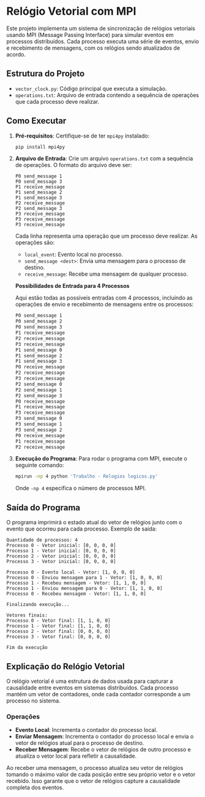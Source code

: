 # Relógio Vetorial com MPI

Este projeto implementa um sistema de sincronização de relógios vetoriais usando MPI (Message Passing Interface) para simular eventos em processos distribuídos. Cada processo executa uma série de eventos, envio e recebimento de mensagens, com os relógios sendo atualizados de acordo.

## Estrutura do Projeto

- `vector_clock.py`: Código principal que executa a simulação.
- `operations.txt`: Arquivo de entrada contendo a sequência de operações que cada processo deve realizar.

## Como Executar

1. **Pré-requisitos**: Certifique-se de ter `mpi4py` instalado:
   ```bash
   pip install mpi4py
   ```

2. **Arquivo de Entrada**: Crie um arquivo `operations.txt` com a sequência de operações. O formato do arquivo deve ser:

   ```
   P0 send_message 1
   P0 send_message 3
   P1 receive_message
   P1 send_message 2
   P1 send_message 3
   P2 receive_message
   P2 send_message 3
   P3 receive_message
   P3 receive_message
   P3 receive_message
   ```

   Cada linha representa uma operação que um processo deve realizar. As operações são:

   - `local_event`: Evento local no processo.
   - `send_message <dest>`: Envia uma mensagem para o processo de destino.
   - `receive_message`: Recebe uma mensagem de qualquer processo.

   **Possibilidades de Entrada para 4 Processos**

   Aqui estão todas as possíveis entradas com 4 processos, incluindo as operações de envio e recebimento de mensagens entre os processos:

   ```txt
   P0 send_message 1
   P0 send_message 2
   P0 send_message 3
   P1 receive_message
   P2 receive_message
   P3 receive_message
   P1 send_message 0
   P1 send_message 2
   P1 send_message 3
   P0 receive_message
   P2 receive_message
   P3 receive_message
   P2 send_message 0
   P2 send_message 1
   P2 send_message 3
   P0 receive_message
   P1 receive_message
   P3 receive_message
   P3 send_message 0
   P3 send_message 1
   P3 send_message 2
   P0 receive_message
   P1 receive_message
   P2 receive_message
   ```

3. **Execução do Programa**: Para rodar o programa com MPI, execute o seguinte comando:

   ```bash
   mpirun -np 4 python 'Trabalho - Relogios logicos.py'
   ```

   Onde `-np 4` especifica o número de processos MPI.

## Saída do Programa

O programa imprimirá o estado atual do vetor de relógios junto com o evento que ocorreu para cada processo. Exemplo de saída:

```
Quantidade de processos: 4
Processo 0 - Vetor inicial: [0, 0, 0, 0]
Processo 1 - Vetor inicial: [0, 0, 0, 0]
Processo 2 - Vetor inicial: [0, 0, 0, 0]
Processo 3 - Vetor inicial: [0, 0, 0, 0]

Processo 0 - Evento local - Vetor: [1, 0, 0, 0]
Processo 0 - Enviou mensagem para 1 - Vetor: [1, 0, 0, 0]
Processo 1 - Recebeu mensagem - Vetor: [1, 1, 0, 0]
Processo 1 - Enviou mensagem para 0 - Vetor: [1, 1, 0, 0]
Processo 0 - Recebeu mensagem - Vetor: [1, 1, 0, 0]

Finalizando execução...

Vetores finais:
Processo 0 - Vetor final: [1, 1, 0, 0]
Processo 1 - Vetor final: [1, 1, 0, 0]
Processo 2 - Vetor final: [0, 0, 0, 0]
Processo 3 - Vetor final: [0, 0, 0, 0]

Fim da execução
```

## Explicação do Relógio Vetorial

O relógio vetorial é uma estrutura de dados usada para capturar a causalidade entre eventos em sistemas distribuídos. Cada processo mantém um vetor de contadores, onde cada contador corresponde a um processo no sistema.

### Operações

- **Evento Local**: Incrementa o contador do processo local.
- **Enviar Mensagem**: Incrementa o contador do processo local e envia o vetor de relógios atual para o processo de destino.
- **Receber Mensagem**: Recebe o vetor de relógios de outro processo e atualiza o vetor local para refletir a causalidade.

Ao receber uma mensagem, o processo atualiza seu vetor de relógios tomando o máximo valor de cada posição entre seu próprio vetor e o vetor recebido. Isso garante que o vetor de relógios capture a causalidade completa dos eventos.